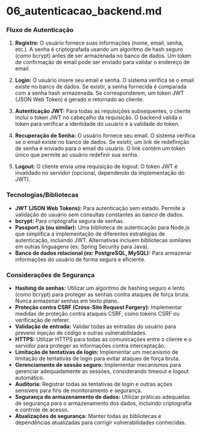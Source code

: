 # 06_autenticacao_backend.md

### Fluxo de Autenticação

1. **Registro:** O usuário fornece suas informações (nome, email, senha, etc.). A senha é criptografada usando um algoritmo de hash seguro (como bcrypt) antes de ser armazenada no banco de dados. Um token de confirmação de email pode ser enviado para validar o endereço de email.

2. **Login:** O usuário insere seu email e senha. O sistema verifica se o email existe no banco de dados. Se existir, a senha fornecida é comparada com a senha hash armazenada. Se corresponderem, um token JWT (JSON Web Token) é gerado e retornado ao cliente.

3. **Autenticação JWT:** Para todas as requisições subsequentes, o cliente inclui o token JWT no cabeçalho da requisição. O backend valida o token para verificar a identidade do usuário e a validade do token.

4. **Recuperação de Senha:** O usuário fornece seu email. O sistema verifica se o email existe no banco de dados. Se existir, um link de redefinição de senha é enviado para o email do usuário. O link contém um token único que permite ao usuário redefinir sua senha.

5. **Logout:** O cliente envia uma requisição de logout. O token JWT é invalidado no servidor (opcional, dependendo da implementação do JWT).


### Tecnologias/Bibliotecas

* **JWT (JSON Web Tokens):** Para autenticação sem estado.  Permite a validação do usuário sem consultas constantes ao banco de dados.
* **bcrypt:** Para criptografia segura de senhas.
* **Passport.js (ou similar):** Uma biblioteca de autenticação para Node.js que simplifica a implementação de diferentes estratégias de autenticação, incluindo JWT.  Alternativas incluem bibliotecas similares em outras linguagens (ex: Spring Security para Java).
* **Banco de dados relacional (ex: PostgreSQL, MySQL):** Para armazenar informações do usuário de forma segura e eficiente.


### Considerações de Segurança

* **Hashing de senhas:** Utilizar um algoritmo de hashing seguro e lento (como bcrypt) para proteger as senhas contra ataques de força bruta.  Nunca armazenar senhas em texto plano.
* **Proteção contra CSRF (Cross-Site Request Forgery):** Implementar medidas de proteção contra ataques CSRF, como tokens CSRF ou verificação de referer.
* **Validação de entrada:** Validar todas as entradas do usuário para prevenir injeção de código e outras vulnerabilidades.
* **HTTPS:** Utilizar HTTPS para todas as comunicações entre o cliente e o servidor para proteger as informações contra interceptação.
* **Limitação de tentativas de login:** Implementar um mecanismo de limitação de tentativas de login para evitar ataques de força bruta.
* **Gerenciamento de sessão seguro:**  Implementar mecanismos para gerenciar adequadamente as sessões, considerando timeout e logout automático.
* **Auditoria:** Registrar todas as tentativas de login e outras ações sensíveis para fins de monitoramento e segurança.
* **Segurança do armazenamento de dados:** Utilizar práticas adequadas de segurança para o armazenamento dos dados, incluindo criptografia e controle de acesso.
* **Atualizações de segurança:** Manter todas as bibliotecas e dependências atualizadas para corrigir vulnerabilidades conhecidas.
